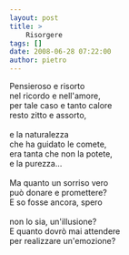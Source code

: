 ```yaml
---
layout: post
title: >
    Risorgere
tags: []
date: 2008-06-28 07:22:00
author: pietro
---
```

Pensieroso e risorto<br/>nel ricordo e nell'amore,<br/>per tale caso e tanto calore<br/>resto zitto e assorto,<br/><br/>e la naturalezza<br/>che ha guidato le comete,<br/>era tanta che non la potete,<br/>e la purezza...<br/><br/>Ma quanto un sorriso vero<br/>può donare e promettere?<br/>E so fosse ancora, spero<br/><br/>non lo sia, un'illusione?<br/>E quanto dovrò mai attendere<br/>per realizzare un'emozione?
